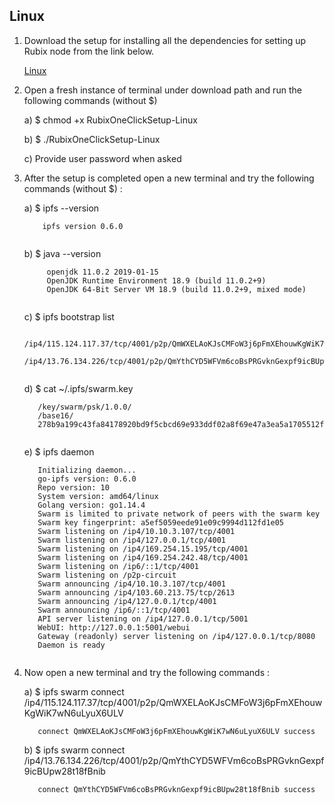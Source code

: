## Linux

1) Download the setup for installing all the dependencies for setting up Rubix node from the link below.

    [Linux](https://github.com/rubixchain/rubixnetwork/blob/master/setupscripts/OneClickSetup/RubixOneClickSetup-Linux)

2) Open a fresh instance of terminal under download path and run the following commands (without $)

    a) $ chmod +x RubixOneClickSetup-Linux
  
    b) $ ./RubixOneClickSetup-Linux
  
    c) Provide user password when asked 

3) After the setup is completed open a new terminal and try the following commands (without $) :
    
    a) $ ipfs --version
    ``` 
        ipfs version 0.6.0
        
     ```
       
    b) $ java --version
    ```
         openjdk 11.0.2 2019-01-15
         OpenJDK Runtime Environment 18.9 (build 11.0.2+9)
         OpenJDK 64-Bit Server VM 18.9 (build 11.0.2+9, mixed mode)
         
    ```
    c) $ ipfs bootstrap list
     ```
        /ip4/115.124.117.37/tcp/4001/p2p/QmWXELAoKJsCMFoW3j6pFmXEhouwKgWiK7wN6uLyuX6ULV
        /ip4/13.76.134.226/tcp/4001/p2p/QmYthCYD5WFVm6coBsPRGvknGexpf9icBUpw28t18fBnib
        
     ```
     d) $ cat ~/.ipfs/swarm.key
     ```
        /key/swarm/psk/1.0.0/
        /base16/
        278b9a199c43fa84178920bd9f5cbcd69e933ddf02a8f69e47a3ea5a1705512f
        
     ```
     e) $ ipfs daemon
     ```
        Initializing daemon...
        go-ipfs version: 0.6.0
        Repo version: 10
        System version: amd64/linux
        Golang version: go1.14.4
        Swarm is limited to private network of peers with the swarm key
        Swarm key fingerprint: a5ef5059eede91e09c9994d112fd1e05
        Swarm listening on /ip4/10.10.3.107/tcp/4001
        Swarm listening on /ip4/127.0.0.1/tcp/4001
        Swarm listening on /ip4/169.254.15.195/tcp/4001
        Swarm listening on /ip4/169.254.242.48/tcp/4001
        Swarm listening on /ip6/::1/tcp/4001
        Swarm listening on /p2p-circuit
        Swarm announcing /ip4/10.10.3.107/tcp/4001
        Swarm announcing /ip4/103.60.213.75/tcp/2613
        Swarm announcing /ip4/127.0.0.1/tcp/4001
        Swarm announcing /ip6/::1/tcp/4001
        API server listening on /ip4/127.0.0.1/tcp/5001
        WebUI: http://127.0.0.1:5001/webui
        Gateway (readonly) server listening on /ip4/127.0.0.1/tcp/8080
        Daemon is ready
        
   ```
 4) Now open a new terminal and try the following commands :
   
     a) $ ipfs swarm connect /ip4/115.124.117.37/tcp/4001/p2p/QmWXELAoKJsCMFoW3j6pFmXEhouwKgWiK7wN6uLyuX6ULV
     ```
        connect QmWXELAoKJsCMFoW3j6pFmXEhouwKgWiK7wN6uLyuX6ULV success
     ```  
     b) $ ipfs swarm connect /ip4/13.76.134.226/tcp/4001/p2p/QmYthCYD5WFVm6coBsPRGvknGexpf9icBUpw28t18fBnib
     ```
        connect QmYthCYD5WFVm6coBsPRGvknGexpf9icBUpw28t18fBnib success
     ```
        
     
     
     

